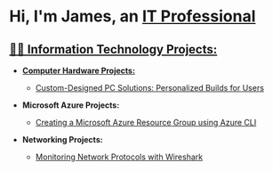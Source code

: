 <h1>Hi, I'm James, an <a href="http://linkedin.com/in/james-t-b75a081a8">IT Professional</h1>





<h2>👨‍💻 Information Technology Projects:</h2>


- <b>Computer Hardware Projects:</b>
  - [Custom-Designed PC Solutions: Personalized Builds for Users](https://github.com/JTTHEITGUY/Computer-Hardware-Project-Custom-Designed-PC-Solutions-Personalized-Builds-for-Users.git)

- <b>Microsoft Azure Projects:</b>
  - [Creating a Microsoft Azure Resource Group using Azure CLI](https://github.com/JTTHEITGUY/Creating-a-Microsoft-Azure-Resource-Group-using-Azure-CLI)

- <b>Networking Projects:</b>
  - [Monitoring Network Protocols with Wireshark](https://github.com/JTTHEITGUY/Monitoring-Network-Protocols-with-Wireshark)
  

<p align="center">
<br />

</p>



